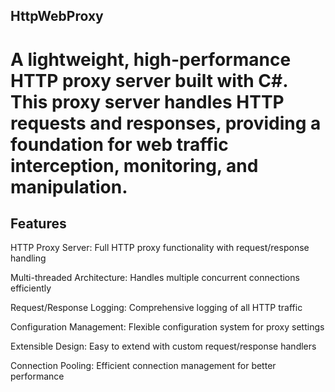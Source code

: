 ## HttpWebProxy

# A lightweight, high-performance HTTP proxy server built with C#. This proxy server handles HTTP requests and responses, providing a foundation for web traffic interception, monitoring, and manipulation.

## Features

HTTP Proxy Server: Full HTTP proxy functionality with request/response handling

Multi-threaded Architecture: Handles multiple concurrent connections efficiently

Request/Response Logging: Comprehensive logging of all HTTP traffic

Configuration Management: Flexible configuration system for proxy settings

Extensible Design: Easy to extend with custom request/response handlers

Connection Pooling: Efficient connection management for better performance
